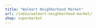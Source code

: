 ```yaml
---
title: "Walmart Neighborhood Market"
url: /indio/walmart-neighborhood-market/
shop: supermarket
---
```

